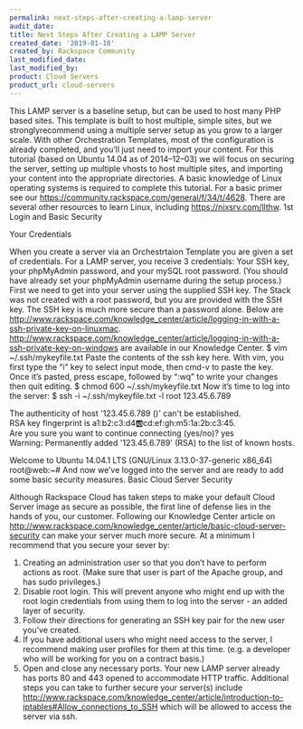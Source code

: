 ```yaml
---
permalink: next-steps-after-creating-a-lamp-server
audit_date:
title: Next Steps After Creating a LAMP Server
created_date: '2019-01-18'
created_by: Rackspace Community
last_modified_date: 
last_modified_by: 
product: Cloud Servers
product_url: cloud-servers
---
```

This LAMP server is a baseline setup, but can be used to host many PHP based sites. This template is built to host multiple, simple sites, but we stronglyrecommend using a multiple server setup as you grow to a larger scale.
With other Orchestration Templates, most of the configuration is already completed, and you’ll just need to import your content. For this tutorial (based on Ubuntu 14.04 as of 2014–12–03) we will focus on securing the server, setting up multiple vhosts to host multiple sites, and importing your content into the appropriate directories.
A basic knowledge of Linux operating systems is required to complete this tutorial. For a basic primer see our https://community.rackspace.com/general/f/34/t/4628. There are several other resources to learn Linux, including https://nixsrv.com/llthw.
1st Login and Basic Security

Your Credentials

When you create a server via an Orchestrtaion Template you are given a set of credentials. For a LAMP server, you receive 3 credentials: Your SSH key, your phpMyAdmin password, and your mySQL root password. (You should have already set your phpMyAdmin username during the setup process.)
First we need to get into your server using the supplied SSH key. The Stack was not created with a root password, but you are provided with the SSH key. The SSH key is much more secure than a password alone. Below are http://www.rackspace.com/knowledge_center/article/logging-in-with-a-ssh-private-key-on-linuxmac. http://www.rackspace.com/knowledge_center/article/logging-in-with-a-ssh-private-key-on-windows are available in our Knowledge Center.
$ vim ~/.ssh/mykeyfile.txt
Paste the contents of the ssh key here. With vim, you first type the “i” key to select input mode, then cmd-v to paste the key. Once it’s pasted, press escape, followed by “:wq” to write your changes then quit editing.
$ chmod 600 ~/.ssh/mykeyfile.txt
Now it’s time to log into the server:
$ ssh -i ~/.ssh/mykeyfile.txt -l root 123.45.6.789

The authenticity of host '123.45.6.789 (<no hostip for proxy command>)' can't be established.  
RSA key fingerprint is a1:b2:c3:d4:ab:cd:ef:gh:m5:1a:2b:c3:45.  
Are you sure you want to continue connecting (yes/no)? yes  
Warning: Permanently added '123.45.6.789' (RSA) to the list of known hosts.

Welcome to Ubuntu 14.04.1 LTS (GNU/Linux 3.13.0-37-generic x86_64)  
root@web:~#
And now we’ve logged into the server and are ready to add some basic security measures.
Basic Cloud Server Security

Although Rackspace Cloud has taken steps to make your default Cloud Server image as secure as possible, the first line of defense lies in the hands of you, our customer. Following our Knowledge Center article on http://www.rackspace.com/knowledge_center/article/basic-cloud-server-security can make your server much more secure.
At a minimum I recommend that you secure your sever by:
1. Creating an administration user so that you don’t have to perform actions as root. (Make sure that user is part of the Apache group, and has sudo privileges.)
2. Disable root login. This will prevent anyone who might end up with the root login credentials from using them to log into the server - an added layer of security.
3. Follow their directions for generating an SSH key pair for the new user you’ve created.
4. If you have additional users who might need access to the server, I recommend making user profiles for them at this time. (e.g. a developer who will be working for you on a contract basis.)
5. Open and close any necessary ports. Your new LAMP server already has ports 80 and 443 opened to accommodate HTTP traffic.
Additional steps you can take to further secure your server(s) include http://www.rackspace.com/knowledge_center/article/introduction-to-iptables#Allow_connections_to_SSH which will be allowed to access the server via ssh.
